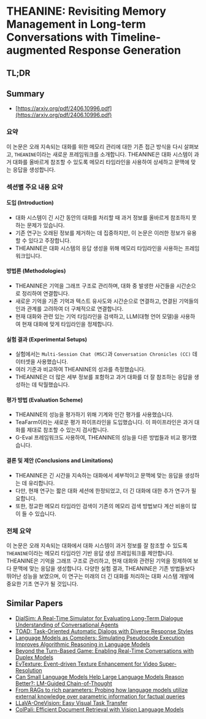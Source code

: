# THEANINE: Revisiting Memory Management in Long-term Conversations with Timeline-augmented Response Generation
## TL;DR
## Summary
- [https://arxiv.org/pdf/2406.10996.pdf](https://arxiv.org/pdf/2406.10996.pdf)

### 요약

이 논문은 오래 지속되는 대화를 위한 메모리 관리에 대한 기존 접근 방식을 다시 살펴보고, `THEANINE`이라는 새로운 프레임워크를 소개합니다. THEANINE은 대화 시스템이 과거 대화를 올바르게 참조할 수 있도록 메모리 타임라인을 사용하여 상세하고 문맥에 맞는 응답을 생성합니다.

### 섹션별 주요 내용 요약

#### 도입 (Introduction)
- 대화 시스템이 긴 시간 동안의 대화를 처리할 때 과거 정보를 올바르게 참조하지 못하는 문제가 있습니다.
- 기존 연구는 오래된 정보를 제거하는 데 집중하지만, 이 논문은 이러한 정보가 유용할 수 있다고 주장합니다.
- THEANINE은 대화 시스템의 응답 생성을 위해 메모리 타임라인을 사용하는 프레임워크입니다.

#### 방법론 (Methodologies)
- THEANINE은 기억을 그래프 구조로 관리하며, 대화 중 발생한 사건들을 시간순으로 정리하여 연결합니다.
- 새로운 기억을 기존 기억과 텍스트 유사도와 시간순으로 연결하고, 연결된 기억들의 인과 관계를 고려하여 더 구체적으로 연결합니다.
- 현재 대화와 관련 있는 기억 타임라인을 검색하고, LLM(대형 언어 모델)을 사용하여 현재 대화에 맞게 타임라인을 정제합니다.

#### 실험 결과 (Experimental Setups)
- 실험에서는 `Multi-Session Chat (MSC)`과 `Conversation Chronicles (CC)` 데이터셋을 사용했습니다.
- 여러 기준과 비교하여 THEANINE의 성과를 측정했습니다.
- THEANINE은 더 많은 세부 정보를 포함하고 과거 대화를 더 잘 참조하는 응답을 생성하는 데 탁월했습니다.

#### 평가 방법 (Evaluation Scheme)
- THEANINE의 성능을 평가하기 위해 기계와 인간 평가를 사용했습니다.
- TeaFarm이라는 새로운 평가 파이프라인을 도입했습니다. 이 파이프라인은 과거 대화를 제대로 참조할 수 있는지 검사합니다.
- G-Eval 프레임워크도 사용하여, THEANINE의 성능을 다른 방법들과 비교 평가했습니다.

#### 결론 및 제안 (Conclusions and Limitations)
- THEANINE은 긴 시간을 지속하는 대화에서 세부적이고 문맥에 맞는 응답을 생성하는 데 유리합니다.
- 다만, 현재 연구는 짧은 대화 세션에 한정되었고, 더 긴 대화에 대한 추가 연구가 필요합니다.
- 또한, 정교한 메모리 타임라인 검색이 기존의 메모리 검색 방법보다 계산 비용이 많이 들 수 있습니다.

### 전체 요약

이 논문은 오래 지속되는 대화에서 대화 시스템이 과거 정보를 잘 참조할 수 있도록 `THEANINE`이라는 메모리 타임라인 기반 응답 생성 프레임워크를 제안합니다. THEANINE은 기억을 그래프 구조로 관리하고, 현재 대화와 관련된 기억을 정제하여 보다 문맥에 맞는 응답을 생성합니다. 다양한 실험 결과, THEANINE은 기존 방법들보다 뛰어난 성능을 보였으며, 이 연구는 미래의 더 긴 대화를 처리하는 대화 시스템 개발에 중요한 기초 연구가 될 것입니다.

## Similar Papers
- [DialSim: A Real-Time Simulator for Evaluating Long-Term Dialogue Understanding of Conversational Agents](2406.13144.md)
- [TOAD: Task-Oriented Automatic Dialogs with Diverse Response Styles](2402.10137.md)
- [Language Models as Compilers: Simulating Pseudocode Execution Improves Algorithmic Reasoning in Language Models](2404.02575.md)
- [Beyond the Turn-Based Game: Enabling Real-Time Conversations with Duplex Models](2406.15718.md)
- [EvTexture: Event-driven Texture Enhancement for Video Super-Resolution](2406.13457.md)
- [Can Small Language Models Help Large Language Models Reason Better?: LM-Guided Chain-of-Thought](2404.03414.md)
- [From RAGs to rich parameters: Probing how language models utilize external knowledge over parametric information for factual queries](2406.12824.md)
- [LLaVA-OneVision: Easy Visual Task Transfer](2408.03326.md)
- [ColPali: Efficient Document Retrieval with Vision Language Models](2407.01449.md)
